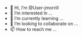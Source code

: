 - 👋 Hi, I’m @User-jmorrill
- 👀 I’m interested in ...
- 🌱 I’m currently learning ...
- 💞️ I’m looking to collaborate on ...
- 📫 How to reach me ...

<!---
User-jmorrill/User-jmorrill is a ✨ special ✨ repository because its `README.md` (this file) appears on your GitHub profile.
You can click the Preview link to take a look at your changes.
--->
